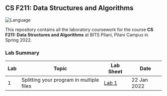 ## CS F211: Data Structures and Algorithms
![Language](https://img.shields.io/static/v1?label=Language&message=C&color=informational&style=for-the-badge)

This repository contains all the laboratory coursework for the course **CS F211: Data Structures and Algorithms** at BITS Pilani, Pilani Campus in Spring 2022.

### Lab Summary

| Lab | Topic | Lab Sheet | Date |
| ------------- | ------------- | --- | -- |
| 1  | Splitting your program in multiple files | [Lab 1](lab-1/labsheet.pdf) | 22 Jan 2022 |



